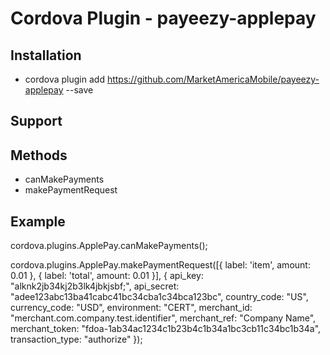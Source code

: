 # Cordova Plugin - payeezy-applepay

## Installation

- cordova plugin add https://github.com/MarketAmericaMobile/payeezy-applepay --save

## Support

## Methods

- canMakePayments
- makePaymentRequest

## Example

cordova.plugins.ApplePay.canMakePayments();

cordova.plugins.ApplePay.makePaymentRequest([{
    label: 'item',
    amount: 0.01
}, {
    label: 'total',
    amount: 0.01
}], {
    api_key: "alknk2jb34kj2b3lk4jbkjsbf;",
    api_secret: "adee123abc13ba41cabc41bc34cba1c34bca123bc",
    country_code: "US",
    currency_code: "USD",
    environment: "CERT",
    merchant_id: "merchant.com.company.test.identifier",
    merchant_ref: "Company Name",
    merchant_token: "fdoa-1ab34ac1234c1b23b4c1b34a1bc3cb11c34bc1b34a",
    transaction_type: "authorize"
});